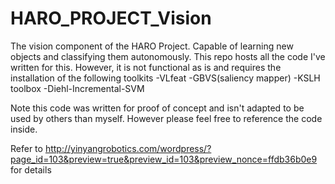 HARO_PROJECT_Vision
===================

The vision component of the HARO Project. Capable of learning new objects and classifying them autonomously. 
This repo hosts all the code I've written for this. However, it is not functional as is and requires the installation
of the following toolkits
-VLfeat
-GBVS(saliency mapper)
-KSLH toolbox
-Diehl-Incremental-SVM

Note this code was written for proof of concept and isn't adapted to be used by others than myself. However please feel 
free to reference the code inside.


Refer to http://yinyangrobotics.com/wordpress/?page_id=103&preview=true&preview_id=103&preview_nonce=ffdb36b0e9
for details

